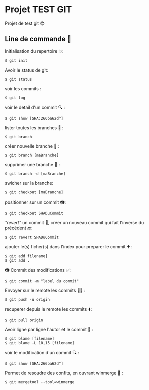 # Projet TEST GIT

Projet de test git :sunglasses:

## Line de commande :metal:

Initialisation du repertoire :sparkles::
```bash
$ git init
```

Avoir le status de git:
```
$ git status
```

voir les commits :
```
$ git log
```

voir le detail d'un commit :mag: :
```
$ git show [SHA:266ba62d^]
```

lister toutes les branches :herb: :
```
$ git branch
```

créer nouvelle branche :seedling: :
```
$ git branch [maBranche]
```


supprimer une branche :leaves: :
```
$ git branch -d [maBranche]
```

swicher sur la branche:
```
$ git checkout [maBranche]
```

positionner sur un commit :camera::
```
$ git checkout SHADuCommit
```

 *"revert"* un commit :underage:, créer un nouveau commit qui fait l'inverse du précédent :back::
```
$ git revert SHADuCommit
```

ajouter le(s) ficher(s) dans l'index pour preparer le commit :heavy_plus_sign: :
```
$ git add filename]
$ git add .
```

:camera: Commit des modifications :white_check_mark::
```
$ git commit -m "label du commit"
```

Envoyer sur le remote les commits :clap::clap: :
```
$ git push -u origin
```

recuperer depuis le remote les commits :arrow_down::
```
$ git pull origin
```

Avoir ligne par ligne l'autor et le commit :mag_right: :
```
$ git blame [filename]
$ git blame -L 10,15 [filename]
```

voir le modification d'un commit :mag: :
```
$ git show [SHA:266ba62d^]
```

Permet de resoudre des confits, en ouvrant winmerge :wrench: :
```
$ git mergetool --tool=winmerge
```


